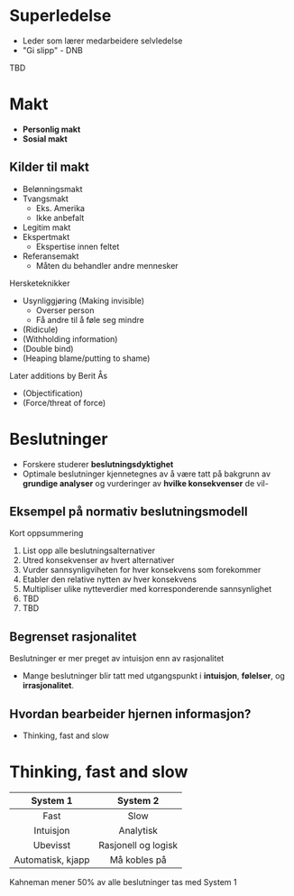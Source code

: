 # Superledelse
- Leder som lærer medarbeidere selvledelse
- "Gi slipp" - DNB

TBD

# Makt
- **Personlig makt** 
- **Sosial makt**
## Kilder til makt
- Belønningsmakt
- Tvangsmakt
  - Eks. Amerika
  - Ikke anbefalt
- Legitim makt
- Ekspertmakt
  - Ekspertise innen feltet
- Referansemakt
  - Måten du behandler andre mennesker

Hersketeknikker
- Usynliggjøring (Making invisible)
  - Overser person
  - Få andre til å føle seg mindre
- (Ridicule)
- (Withholding information)
- (Double bind)
- (Heaping blame/putting to shame)

Later additions by Berit Ås
- (Objectification)
- (Force/threat of force)

# Beslutninger
- Forskere studerer __beslutningsdyktighet__ 
- Optimale beslutninger kjennetegnes av å være tatt på bakgrunn av **grundige analyser** og vurderinger av **hvilke konsekvenser** de vil-

## Eksempel på normativ beslutningsmodell
Kort oppsummering
1. List opp alle beslutningsalternativer
2. Utred konsekvenser av hvert alternativer
3. Vurder sannsynligviheten for hver konsekvens som forekommer
4. Etabler den relative nytten av hver konsekvens
5. Multipliser ulike nytteverdier med korresponderende sannsynlighet
6. TBD
7. TBD

## Begrenset rasjonalitet
Beslutninger er mer preget av intuisjon enn av rasjonalitet
- Mange beslutninger blir tatt med utgangspunkt i __intuisjon__, __følelser__, og __irrasjonalitet__.

## Hvordan bearbeider hjernen informasjon?
- Thinking, fast and slow

# Thinking, fast and slow
System 1 | System 2
:---: | :---: 
Fast | Slow
Intuisjon | Analytisk
Ubevisst | Rasjonell og logisk
Automatisk, kjapp | Må kobles på

Kahneman mener 50% av alle beslutninger tas med System 1